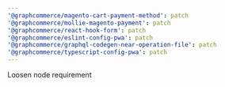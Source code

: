 ```yaml
---
'@graphcommerce/magento-cart-payment-method': patch
'@graphcommerce/mollie-magento-payment': patch
'@graphcommerce/react-hook-form': patch
'@graphcommerce/eslint-config-pwa': patch
'@graphcommerce/graphql-codegen-near-operation-file': patch
'@graphcommerce/typescript-config-pwa': patch
---
```


Loosen node requirement
